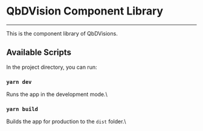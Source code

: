 # QbDVision Component Library

---

This is the component library of QbDVisions.

## Available Scripts

In the project directory, you can run:

### `yarn dev`

Runs the app in the development mode.\

### `yarn build`

Builds the app for production to the `dist` folder.\
